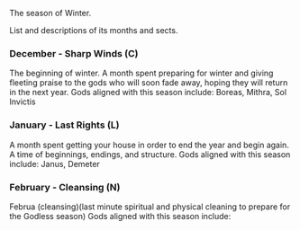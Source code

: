 The season of Winter.

List and descriptions of its months and sects.


### December -  Sharp Winds (C)
The beginning of winter. A month spent preparing for winter and giving fleeting praise to the gods who will soon fade away, hoping they will return in the next year. Gods aligned with this season include: Boreas, Mithra, Sol Invictis
### January - Last Rights (L)
A month spent getting your house in order to end the year and begin again. A time of beginnings, endings, and structure. Gods aligned with this season include: Janus, Demeter
### February - Cleansing (N)
Februa (cleansing)(last minute spiritual and physical cleaning to prepare for the Godless season)
Gods aligned with this season include: 